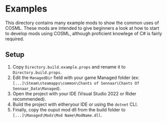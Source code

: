 # Examples
This directory contains many example mods to show the common uses of COSML.
These mods are intended to give beginners a look at how to start to develop mods using COSML, although proficient knowlege of C# is fairly required.  

## Setup
1. Copy `Directory.build.example.props` and rename it to `Directory.build.props`.
2. Edit the `ManagedDir` field with your game Managed folder (ex: `[...]\Steam\steamapps\common\Chants of Sennaar\Chants Of Sennaar_Data\Managed`).
3. Open the project with your IDE (Visual Studio 2022 or Rider recommended).
4. Build the project with eitheryour IDE or using the `dotnet` CLI.
5. Finally, copy the ouput mod dll from the build folder to `[...]\Managed\Mods\Mod Name\ModName.dll`.
